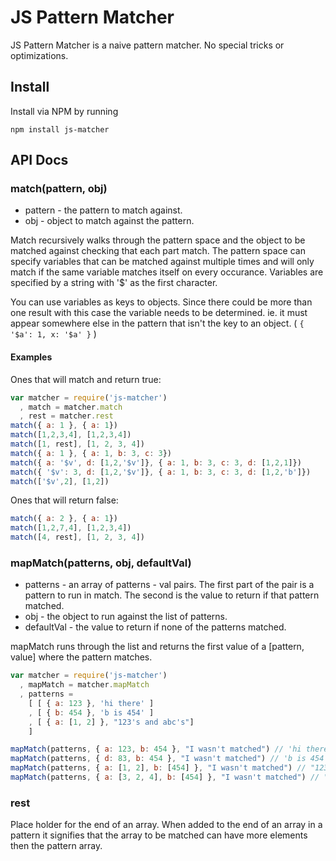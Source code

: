 JS Pattern Matcher
==================

JS Pattern Matcher is a naive pattern matcher. No special tricks or optimizations.

## Install

Install via NPM by running

`npm install js-matcher`

## API Docs


### match(pattern, obj)

* pattern - the pattern to match against.
* obj - object to match against the pattern.

Match recursively walks through the pattern space and the object to be matched against checking that each part match.  The pattern space can specify variables that can be matched against multiple times and will only match if the same variable matches itself on every occurance. Variables are specified by a string with '$' as the first character.

You can use variables as keys to objects.  Since there could be more than one result with this case the variable needs to be determined. ie. it must appear somewhere else in the pattern that isn't the key to an object.  ( `{ '$a': 1, x: '$a' }` )

#### Examples

Ones that will match and return true:

```javascript
var matcher = require('js-matcher')
  , match = matcher.match
  , rest = matcher.rest
match({ a: 1 }, { a: 1})
match([1,2,3,4], [1,2,3,4])
match([1, rest], [1, 2, 3, 4])
match({ a: 1 }, { a: 1, b: 3, c: 3})
match({ a: '$v', d: [1,2,'$v']}, { a: 1, b: 3, c: 3, d: [1,2,1]})
match({ '$v': 3, d: [1,2,'$v']}, { a: 1, b: 3, c: 3, d: [1,2,'b']})
match(['$v',2], [1,2])
```

Ones that will return false:

```javascript
match({ a: 2 }, { a: 1})
match([1,2,7,4], [1,2,3,4])
match([4, rest], [1, 2, 3, 4])
```

### mapMatch(patterns, obj, defaultVal)

* patterns - an array of patterns - val pairs. The first part of the pair is a pattern to run in match.  The second is the value to return if that pattern matched.
* obj - the object to run against the list of patterns.
* defaultVal - the value to return if none of the patterns matched.

mapMatch runs through the list and returns the first value of a [pattern, value] where the pattern matches.

```javascript
var matcher = require('js-matcher')
  , mapMatch = matcher.mapMatch
  , patterns =
    [ [ { a: 123 }, 'hi there' ]
    , [ { b: 454 }, 'b is 454' ]
    , [ { a: [1, 2] }, "123's and abc's"]
    ]

mapMatch(patterns, { a: 123, b: 454 }, "I wasn't matched") // 'hi there'
mapMatch(patterns, { d: 83, b: 454 }, "I wasn't matched") // 'b is 454'
mapMatch(patterns, { a: [1, 2], b: [454] }, "I wasn't matched") // "123's and abc's"
mapMatch(patterns, { a: [3, 2, 4], b: [454] }, "I wasn't matched") // "I wasn't matched"
```

### rest

Place holder for the end of an array.  When added to the end of an array in a pattern it signifies that the array to be matched can have more elements then the pattern array.


